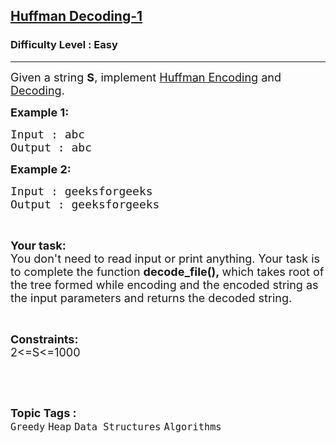 <h2><a href="https://practice.geeksforgeeks.org/problems/huffman-decoding-1/1?page=1&status=unsolved&sprint=a663236c31453b969852f9ea22507634&sprint=a663236c31453b969852f9ea22507634&sortBy=submissions">Huffman Decoding-1</a></h2><h3>Difficulty Level : Easy</h3><hr><div class="problems_problem_content__Xm_eO"><p><span style="font-size:18px">Given a string <strong>S</strong>, implement <a href="https://www.geeksforgeeks.org/huffman-coding-greedy-algo-3/">Huffman Encoding</a> and <a href="https://www.geeksforgeeks.org/huffman-decoding/">Decoding</a>.</span></p>

<p><strong><span style="font-size:18px">Example 1:</span></strong></p>

<pre><span style="font-size:18px">Input : abc</span>
<span style="font-size:18px">Output : abc</span></pre>

<p><strong><span style="font-size:18px">Example 2:&nbsp;</span></strong></p>

<pre><span style="font-size:18px">Input : geeksforgeeks</span>
<span style="font-size:18px">Output : geeksforgeeks</span></pre>

<p>&nbsp;</p>

<p><span style="font-size:18px"><strong>Your task:&nbsp;</strong><br>
You don't need to read input or print anything. Your task is to complete the function <strong>decode_file(),&nbsp;</strong>which takes root of the tree formed while encoding and the encoded string as the input parameters and returns the decoded string.</span></p>

<p>&nbsp;</p>

<p><span style="font-size:18px"><strong>Constraints:</strong><br>
2&lt;=S&lt;=1000</span></p>

<p>&nbsp;</p>
</div><br><p><span style=font-size:18px><strong>Topic Tags : </strong><br><code>Greedy</code>&nbsp;<code>Heap</code>&nbsp;<code>Data Structures</code>&nbsp;<code>Algorithms</code>&nbsp;